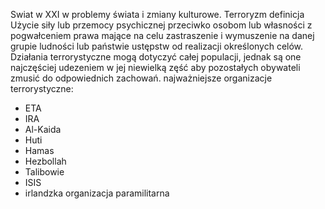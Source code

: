 Swiat w XXI w problemy świata i zmiany kulturowe.
Terroryzm definicja
Użycie siły lub przemocy psychicznej przeciwko osobom lub własności z pogwałceniem prawa mające na celu zastraszenie i wymuszenie na danej grupie ludności lub państwie ustępstw od realizacji określonych celów. Działania terrorystyczne mogą dotyczyć całej populacji, jednak są one najczęściej udezeniem w jej niewielką zęść aby pozostałych obywateli zmusić do odpowiednich zachowań. 
najważniejsze organizacje terrorystyczne:
* ETA
* IRA
* Al-Kaida
* Huti
* Hamas
* Hezbollah
* Talibowie
* ISIS
* irlandzka organizacja paramilitarna

